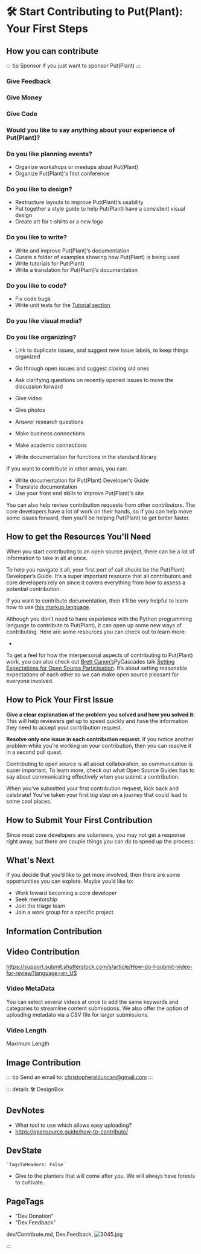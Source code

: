
# 🛠 Start Contributing to Put(Plant): Your First Steps

## How you can contribute

::: tip Sponsor
If you just want to sponsor Put(Plant)
:::

### Give Feedback

### Give Money

### Give Code

### Would you like to say anything about your experience of Put(Plant)?

### Do you like planning events?

- Organize workshops or meetups about Put(Plant)
- Organize Put(Plant)'s first conference

### Do you like to design?

- Restructure layouts to improve Put(Plant)’s usability
- Put together a style guide to help Put(Plant) have a consistent visual design
- Create art for t-shirts or a new logo

### Do you like to write?

- Write and improve Put(Plant)’s documentation
- Curate a folder of examples showing how Put(Plant) is being used
- Write tutorials for Put(Plant)
- Write a translation for Put(Plant)’s documentation

### Do you like to code?

- Fix code bugs
- Write unit tests for the [Tutorial section](/tutorial/Overview)

### Do you like visual media?

### Do you like organizing?

- Link to duplicate issues, and suggest new issue labels, to keep things organized
- Go through open issues and suggest closing old ones
- Ask clarifying questions on recently opened issues to move the discussion forward

- Give video
- Give photos
- Answer research questions
- Make business connections
- Make academic connections

- Write documentation for functions in the standard library

If you want to contribute in other areas, you can:

- Write documentation for Put(Plant) Developer’s Guide
- Translate documentation
- Use your front end skills to improve Put(Plant)’s site

You can also help review contribution requests from other contributors. The core developers have a lot of work on their hands, so if you can help move some issues forward, then you’ll be helping Put(Plant) to get better faster.

## How to get the Resources You'll Need

When you start contributing to an open source project, there can be a lot of information to take in all at once.

To help you navigate it all, your first port of call should be the Put(Plant) Developer’s Guide. It’s a super important resource that all contributors and core developers rely on since it covers everything from how to assess a potential contribution.

If you want to contribute documentation, then it’ll be very helpful to learn how to use [this markup language](https://www.markdownguide.org/cheat-sheet/).

Although you don’t need to have experience with the Python programming language to contribute to Put(Plant), it can open up some new ways of contributing. Here are some resources you can check out to learn more:

-

To get a feel for how the interpersonal aspects of contributing to Put(Plant) work, you can also check out [Brett Canon’s](https://ca.linkedin.com/in/drbrettcannon)PyCascades talk [Setting Expectations for Open Source Participation](https://www.youtube.com/watch?v=-Nk-8fSJM6I). It’s about setting reasonable expectations of each other so we can make open source pleasant for everyone involved.

## How to Pick Your First Issue

**Give a clear explanation of the problem you solved and how you solved it:** This will help reviewers get up to speed quickly and have the information they need to accept your contribution request.

**Resolve only one issue in each contribution request:** If you notice another problem while you’re working on your contribution, then you can resolve it in a second pull quest.

Contributing to open source is all about collaboration, so communication is super important. To learn more, check out what Open Source Guides has to say about communicating effectively when you submit a contribution.

When you’ve submitted your first contribution request, kick back and celebrate! You’ve taken your first big step on a journey that could lead to some cool places.

## How to Submit Your First Contribution

Since most core developers are volunteers, you may not get a response right away, but there are couple things you can do to speed up the process:

## What's Next

If you decide that you’d like to get more involved, then there are some opportunities you can explore. Maybe you’d like to:

- Work toward becoming a core developer
- Seek mentorship
- Join the triage team
- Join a work group for a specific project

## Information Contribution

## Video Contribution

<https://support.submit.shutterstock.com/s/article/How-do-I-submit-video-for-review?language=en_US>

### Video MetaData

You can select several videos at once to add the same keywords and categories to streamline content submissions. We also offer the option of uploading metadata via a CSV file for larger submissions.

### Video Length

Maximum Length

## Image Contribution

::: tip Send an email to:
<christopheralduncan@gmail.com>
:::

::: details 🛠 <dev>DesignBox</dev>

## DevNotes

- What tool to use which allows easy uploading?
- <https://opensource.guide/how-to-contribute/>

## DevState

```py
`TagsToHeaders: False`
```

- Give to the planters that will come after you. We will always have forests to cultivate.

<h2>PageTags</h2>

- "Dev.Donation"
- "Dev.Feedback"

dev/Contribute.md, <dev>Dev.Feedback</dev>, ![3045.jpg](/PaperPhoto/3045.jpg)

:::
